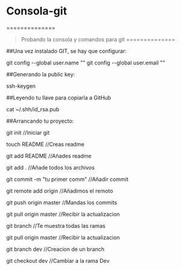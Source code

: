 # Consola-git
==============
> Probando la consola y comandos para git
==============

##Una vez instalado GIT, se hay que configurar:

git config --global user.name ""
git config --global user.email ""

##Generando la public key:

ssh-keygen

##Leyendo tu llave para copiarla a GitHub

cat ~/.shh/id_rsa.pub

##Arrancando tu proyecto:

git init                        //Iniciar git

touch README                    //Creas readme

git add README                  //Añades readme

git add .                       //Añade todos los archivos

git commit -m "tu primer comm"  //Añadir commit

git remote add origin           //Añadimos el remoto

git push origin master          //Mandas los commits  

git pull origin master          //Recibir la actualizacion 

git branch                      //Te muestra todas las ramas  

git pull origin master          //Recibir la actualizacion   

git branch dev                  //Creacion de un branch

git checkout dev                //Cambiar a la rama Dev

